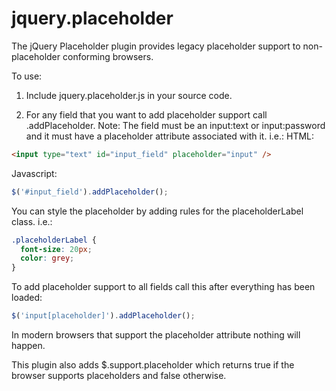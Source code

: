 jquery.placeholder
==================

The jQuery Placeholder plugin provides legacy placeholder support to non-placeholder conforming browsers.

To use:

1. Include jquery.placeholder.js in your source code.

2. For any field that you want to add placeholder support call .addPlaceholder. Note: The field must be an input:text or input:password and it must have a placeholder attribute associated with it.
i.e.:
HTML:
```html
<input type="text" id="input_field" placeholder="input" />
```
Javascript:
```javascript
$('#input_field').addPlaceholder();
```

You can style the placeholder by adding rules for the placeholderLabel class.
i.e.:
```css
.placeholderLabel {
  font-size: 20px;
  color: grey;
}
```

To add placeholder support to all fields call this after everything has been loaded:
```javascript
$('input[placeholder]').addPlaceholder();
```

In modern browsers that support the placeholder attribute nothing will happen.

This plugin also adds $.support.placeholder which returns true if the browser supports placeholders and false otherwise.
